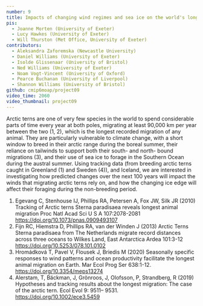 ```yaml
---
number: 9
title: Impacts of changing wind regimes and sea ice on the world's longest migrant
pis:
  - Joanne Morten (University of Exeter)
  - Lucy Hawkes (University of Exeter)
  - Will Thurston (Met Office, University of Exeter)
contributors:
  - Aleksandra Zaforemska (Newcastle University)
  - Daniel Williams (University of Exeter)
  - Isolde Glissenaar (University of Bristol)
  - Ned Williams (University of Exeter)
  - Noam Vogt-Vincent (University of Oxford)
  - Pearce Buchanan (University of Liverpool)
  - Shannon Williams (University of Bristol)
github: cmip6moap/project09
video_time: 2060
video_thumbnail: project09
---
```


Arctic terns are one of very few species in the world to spend considerable
parts of time every year at both poles, migrating at least 90,000 km per year
between the two (1, 2), which is the longest recorded migration of any animal.
They are particularly vulnerable to climate change, with a short window to breed
in their arctic range during the boreal summer, their reliance on tailwinds to
support both their south- and north- bound migrations (3), and their use of sea
ice to forage in the Southern Ocean during the austral summer. Using tracking
data (from breeding arctic terns caught in Greenland (1) and Sweden (4)), and
Iceland,  we are interested in investigating how predicted changes over the next
100 years will impact the winds that migrating arctic terns rely on, and how the
changing ice edge will affect their foraging during the non-breeding period.

1. Egevang C, Stenhouse IJ, Phillips RA, Petersen A, Fox JW, Silk JR (2010)
   Tracking of Arctic terns Sterna paradisaea reveals longest animal migration
   Proc Natl Acad Sci U S A 107:2078-2081
   <https://doi.org/10.1073/pnas.0909493107>
2. Fijn RC, Hiemstra D, Phillips RA, van der Winden J (2013) Arctic Terns Sterna
   paradisaea from The Netherlands migrate record distances across three oceans
   to Wilkes Land, East Antarctica Ardea 101:3-12
   <https://doi.org/10.5253/078.101.0102>
3. Hromádková T, Pavel V, Flousek J, Briedis M (2020) Seasonally specific
   responses to wind patterns and ocean productivity facilitate the longest
   animal migration on Earth. Mar Ecol Prog Ser 638:1-12.
   <https://doi.org/10.3354/meps13274>
4. Alerstam, T, Bäckman, J, Grönroos, J, Olofsson, P, Strandberg, R (2019)
   Hypotheses and tracking results about the longest migration: The case of the
   arctic tern. Ecol Evol 9: 9511– 9531. <https://doi.org/10.1002/ece3.5459>
